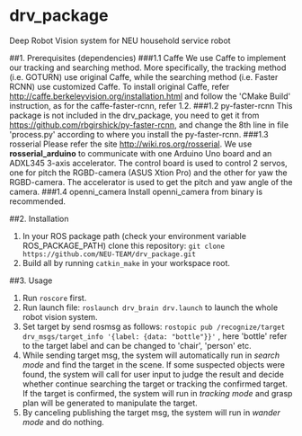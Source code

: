 # drv_package
Deep Robot Vision system for NEU household service robot

##1. Prerequisites (dependencies)
###1.1 Caffe
We use Caffe to implement our tracking and searching method. More specifically, the tracking method (i.e. GOTURN) use original Caffe, while the searching method (i.e. Faster RCNN) use customized Caffe. To install original Caffe, refer <http://caffe.berkeleyvision.org/installation.html> and follow the 'CMake Build' instruction, as for the caffe-faster-rcnn, refer 1.2.
###1.2 py-faster-rcnn
This package is not included in the drv_package, you need to get it from <https://github.com/rbgirshick/py-faster-rcnn>, and change the 8th line in file 'process.py' according to where you install the py-faster-rcnn.
###1.3 rosserial
Please refer the site <http://wiki.ros.org/rosserial>. We use **rosserial_arduino** to communicate with one Arduino Uno board and an ADXL345 3-axis accelerator. The control board is used to control 2 servos, one for pitch the RGBD-camera (ASUS Xtion Pro) and the other for yaw the RGBD-camera. The accelerator is used to get the pitch and yaw angle of the camera. 
###1.4 openni_camera
Install openni_camera from binary is recommended.

##2. Installation
1. In your ROS package path (check your environment variable ROS_PACKAGE_PATH) clone this repository:
`git clone https://github.com/NEU-TEAM/drv_package.git`
2. Build all by running `catkin_make` in your workspace root.

##3. Usage
1. Run `roscore` first.
2. Run launch file: `roslaunch drv_brain drv.launch` to launch the whole robot vision system.
3. Set target by send rosmsg as follows: `rostopic pub /recognize/target drv_msgs/target_info '{label: {data: "bottle"}}'` , here 'bottle' refer to the target label and can be changed to 'chair', 'person' etc.
4. While sending target msg, the system will automatically run in *search mode* and find the target in the scene. If some suspected objects were found, the system will call for user input to judge the result and decide whether continue searching the target or tracking the confirmed target. If the target is confirmed, the system will run in *tracking mode* and grasp plan will be generated to manipulate the target.
5. By canceling publishing the target msg, the system will run in *wander mode* and do nothing.